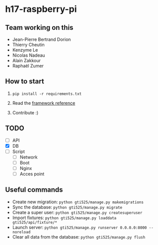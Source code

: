 # h17-raspberry-pi

## Team working on this
- Jean-Pierre Bertrand Dorion
- Thierry Cheutin
- Kenzyme Le
- Nicolas Nadeau
- Alain Zakkour
- Raphaël Zumer

## How to start
1. `pip install -r requirements.txt`

2. Read the [framework reference](http://www.django-rest-framework.org/)

3. Contribute :)

## TODO
- [ ] API
- [x] DB
- [ ] Script
	- [ ] Network
	- [ ] Boot
	- [ ] Nginx
	- [ ] Acces point

## Useful commands
- Create new migration:
`python gti525/manage.py makemigrations`
- Sync the database:
`python gti525/manage.py migrate`
- Create a super user:
`python gti525/manage.py createsuperuser`
- Import fixtures:
`python gti525/manage.py loaddata gti525/api/fixture/*`
- Launch server:
`python gti525/manage.py runserver 0.0.0.0:8000 --noreload`
- Clear all data from the database:
`python gti525/manage.py flush`
